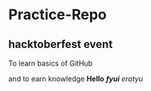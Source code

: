 # Practice-Repo
## hacktoberfest event
To learn basics of GitHub  
  
and to earn knowledge
**Hello**
***fyui***
*eratyu*
